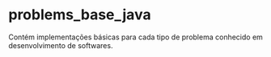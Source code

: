 # problems_base_java
Contém implementações básicas para cada tipo de problema conhecido em desenvolvimento de softwares.

